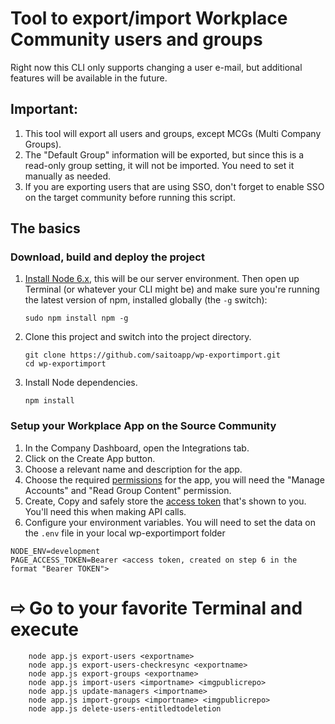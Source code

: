 # Tool to export/import Workplace Community users and groups

Right now this CLI only supports changing a user e-mail, but additional features will be available in the future.

## Important:

1. This tool will export all users and groups, except MCGs (Multi Company Groups).
2. The "Default Group" information will be exported, but since this is a read-only group setting, it will not be imported. You need to set it manually as needed.
3. If you are exporting users that are using SSO, don't forget to enable SSO on the target community before running this script.

## The basics

### Download, build and deploy the project

1. [Install Node 6.x](https://nodejs.org), this will be our server environment. Then open up Terminal (or whatever your CLI might be) and make sure you're running the latest version of npm, installed globally (the ```-g``` switch):

    ```
    sudo npm install npm -g
    ```

2. Clone this project and switch into the project directory.

    ```
    git clone https://github.com/saitoapp/wp-exportimport.git
    cd wp-exportimport
    ```

3. Install Node dependencies.

    ```
    npm install
    ```

### Setup your Workplace App on the Source Community

1. In the Company Dashboard, open the Integrations tab.
2. Click on the Create App button.
3. Choose a relevant name and description for the app.
4. Choose the required [permissions](https://developers.facebook.com/docs/workplace/integrations/custom-integrations/permissions) for the app, you will need the "Manage Accounts" and "Read Group Content" permission.
5. Create, Copy and safely store the [access token](https://developers.facebook.com/docs/workplace/integrations/custom-integrations/permissions#appaccesstoken) that's shown to you. You'll need this when making API calls.
6. Configure your environment variables. You will need to set the data on the ```.env``` file in your local wp-exportimport folder

```
NODE_ENV=development
PAGE_ACCESS_TOKEN=Bearer <access token, created on step 6 in the format "Bearer TOKEN">
```

# ⇨ Go to your favorite Terminal and execute

```
    node app.js export-users <exportname>
    node app.js export-users-checkresync <exportname>
    node app.js export-groups <exportname>
    node app.js import-users <importname> <imgpublicrepo>
    node app.js update-managers <importname>
    node app.js import-groups <importname> <imgpublicrepo>
    node app.js delete-users-entitledtodeletion
```
